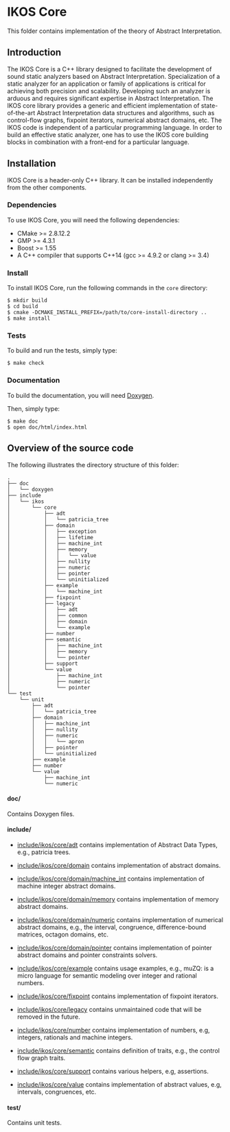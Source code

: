 IKOS Core
=========

This folder contains implementation of the theory of Abstract Interpretation.

Introduction
------------

The IKOS Core is a C++ library designed to facilitate the development of sound static analyzers based on Abstract Interpretation. Specialization of a static analyzer for an application or family of applications is critical for achieving both precision and scalability. Developing such an analyzer is arduous and requires significant expertise in Abstract Interpretation. The IKOS core library provides a generic and efficient implementation of state-of-the-art Abstract Interpretation data structures and algorithms, such as control-flow graphs, fixpoint iterators, numerical abstract domains, etc. The IKOS code is independent of a particular programming language. In order to build an effective static analyzer, one has to use the IKOS core building blocks in combination with a front-end for a particular language.

Installation
------------

IKOS Core is a header-only C++ library. It can be installed independently from the other components.

### Dependencies

To use IKOS Core, you will need the following dependencies:

* CMake >= 2.8.12.2
* GMP >= 4.3.1
* Boost >= 1.55
* A C++ compiler that supports C++14 (gcc >= 4.9.2 or clang >= 3.4)

### Install

To install IKOS Core, run the following commands in the `core` directory:

```
$ mkdir build
$ cd build
$ cmake -DCMAKE_INSTALL_PREFIX=/path/to/core-install-directory ..
$ make install
```

### Tests

To build and run the tests, simply type:

```
$ make check
```

### Documentation

To build the documentation, you will need [Doxygen](http://www.doxygen.org).

Then, simply type:

```
$ make doc
$ open doc/html/index.html
```

Overview of the source code
---------------------------

The following illustrates the directory structure of this folder:

```
.
├── doc
│   └── doxygen
├── include
│   └── ikos
│       └── core
│           ├── adt
│           │   └── patricia_tree
│           ├── domain
│           │   ├── exception
│           │   ├── lifetime
│           │   ├── machine_int
│           │   ├── memory
│           │   │   └── value
│           │   ├── nullity
│           │   ├── numeric
│           │   ├── pointer
│           │   └── uninitialized
│           ├── example
│           │   └── machine_int
│           ├── fixpoint
│           ├── legacy
│           │   ├── adt
│           │   ├── common
│           │   ├── domain
│           │   └── example
│           ├── number
│           ├── semantic
│           │   ├── machine_int
│           │   ├── memory
│           │   └── pointer
│           ├── support
│           └── value
│               ├── machine_int
│               ├── numeric
│               └── pointer
└── test
    └── unit
        ├── adt
        │   └── patricia_tree
        ├── domain
        │   ├── machine_int
        │   ├── nullity
        │   ├── numeric
        │   │   └── apron
        │   ├── pointer
        │   └── uninitialized
        ├── example
        ├── number
        └── value
            ├── machine_int
            └── numeric
```

#### doc/

Contains Doxygen files.

#### include/

* [include/ikos/core/adt](include/ikos/core/adt) contains implementation of Abstract Data Types, e.g., patricia trees.

* [include/ikos/core/domain](include/ikos/core/domain) contains implementation of abstract domains.

* [include/ikos/core/domain/machine_int](include/ikos/core/domain/machine_int) contains implementation of machine integer abstract domains.

* [include/ikos/core/domain/memory](include/ikos/core/domain/memory) contains implementation of memory abstract domains.

* [include/ikos/core/domain/numeric](include/ikos/core/domain/numeric) contains implementation of numerical abstract domains, e.g., the interval, congruence, difference-bound matrices, octagon domains, etc.

* [include/ikos/core/domain/pointer](include/ikos/core/domain/pointer) contains implementation of pointer abstract domains and pointer constraints solvers.

* [include/ikos/core/example](include/ikos/core/example) contains usage examples, e.g., muZQ: is a micro language for semantic modeling over integer and rational numbers.

* [include/ikos/core/fixpoint](include/ikos/core/fixpoint) contains implementation of fixpoint iterators.

* [include/ikos/core/legacy](include/ikos/core/legacy) contains unmaintained code that will be removed in the future.

* [include/ikos/core/number](include/ikos/core/number) contains implementation of numbers, e.g, integers, rationals and machine integers.

* [include/ikos/core/semantic](include/ikos/core/semantic) contains definition of traits, e.g., the control flow graph traits.

* [include/ikos/core/support](include/ikos/core/support) contains various helpers, e.g, assertions.

* [include/ikos/core/value](include/ikos/core/value) contains implementation of abstract values, e.g, intervals, congruences, etc.

#### test/

Contains unit tests.
